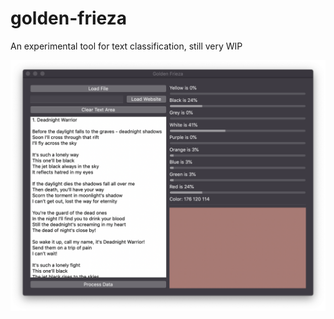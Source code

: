 # golden-frieza
An experimental tool for text classification, still very WIP

![Golden Frieza Screenshot](screenshot.png)